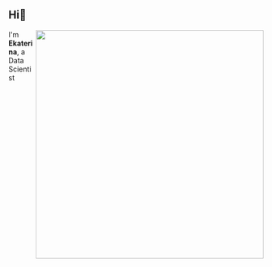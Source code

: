 ## Hi👋

<p>
  <img width="450" align='right' src="https://i.pinimg.com/originals/86/9b/58/869b5809fc0592d3ad234b086d79a3d2.gif">
</p>
  
I'm **Ekaterina**, a Data Scientist

